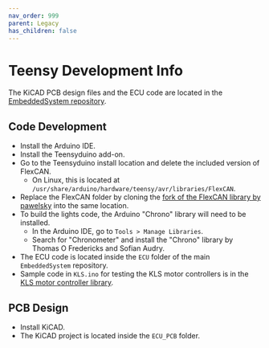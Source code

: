```yaml
---
nav_order: 999
parent: Legacy
has_children: false
---
```


# Teensy Development Info
The KiCAD PCB design files and the ECU code are located in the [EmbeddedSystem repository](https://github.com/solarcaratuva/EmbeddedSystem).

## Code Development ##
* Install the Arduino IDE.
* Install the Teensyduino add-on.
* Go to the Teensyduino install location and delete the included version of FlexCAN.
    * On Linux, this is located at `/usr/share/arduino/hardware/teensy/avr/libraries/FlexCAN`.
* Replace the FlexCAN folder by cloning the [fork of the FlexCAN library by pawelsky](https://github.com/pawelsky/FlexCAN_Library) into the same location.
* To build the lights code, the Arduino "Chrono" library will need to be installed.
    * In the Arduino IDE, go to `Tools > Manage Libraries`.
    * Search for "Chronometer" and install the "Chrono" library by Thomas O Fredericks and Sofian Audry.
* The ECU code is located inside the `ECU` folder of the main `EmbeddedSystem` repository.
* Sample code in `KLS.ino` for testing the KLS motor controllers is in the [KLS motor controller library](https://github.com/solarcaratuva/KLS).

## PCB Design ##
* Install KiCAD.
* The KiCAD project is located inside the `ECU_PCB` folder.
